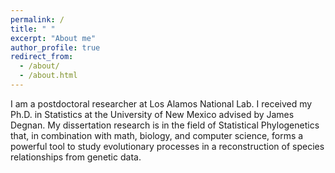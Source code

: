 ```yaml
---
permalink: /
title: " "
excerpt: "About me"
author_profile: true
redirect_from: 
  - /about/
  - /about.html
---
```


I am a postdoctoral researcher at Los Alamos National Lab. I received my Ph.D. in Statistics at the University of New Mexico advised by James Degnan. My dissertation research is in the field of Statistical Phylogenetics that, in combination with math, biology, and computer science, forms a powerful tool to study evolutionary processes in a reconstruction of species relationships from genetic data.

[//]: <> (I work with ranked gene trees that give the potential to improve species tree inference. I am interested in applying research skills, statistical modeling, and machine learning techniques to answer challenging problems.) 

